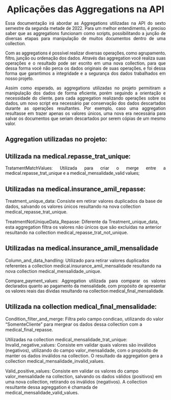 <h1 align="center">Aplicações das Aggregations na API</h1>

<p align="justify" style="font-family:roboto;"> Essa documentação irá abordar as Aggregations utilizadas na API do sexto semestre da segunda metade de 2022. Para um melhor entendimento, é preciso saber que as aggregations funcionam como scripts, possibilitando a junção de diversas etapas para manipulação de muitos documentos dentro de uma collection.</p> 
<p align="justify" style="font-family:roboto;"> Com as aggregations é possível realizar diversas operações, como agrupamento, filtro, junção ou ordenação dos dados. Através das aggregation você realiza suas operações e o resultado pode ser escrito em uma nova collection, para que dessa forma você não perca os dados originais de suas operações, e foi dessa forma que garantimos a integridade e a segurança dos dados trabalhados em nosso projeto.</p>
<p align="justify" style="font-family:roboto;"> Assim como esperado, as aggregations utilizadas no projeto permitiram a manipulação dos dados de forma eficiente, porém seguindo a orientação e necessidade do cliente, para cada aggregation realizando operações sobre os dados, um novo script era necessário par conservação dos dados descartados durante as operações resultantes. Por exemplo, caso uma aggregation resultasse em trazer apenas os valores únicos, uma nova era necessária para salvar os documentos que seriam descartados por serem cópias de um mesmo valor.</p>

<h2 style="font-family:roboto;"> Aggregation utilizadas no projeto:</h2>

<h2 style="font-family:roboto;"> Utilizada na medical.repasse_trat_unique:</h2>
<p align="justify" style="font-family:roboto;">TratamentMatchValues: Utilizada para criar o merge entre a medical.repasse_trat_unique e a medical_mensalidade_valid values;</p>

<h2 style="font-family:roboto;"> Utilizadas na medical.insurance_amil_repasse:</h2>	
Treatment_unique_data: Consiste em retirar valores duplicados da base de dados, salvando os valores únicos resultando na nova collection medical_repasse_trat_unique.

TreatmentNotUniqueData_Repasse: Diferente da Treatment_unique_data, esta aggregation filtra os valores não únicos que são excluídas na anterior resultando na collection medical_repasse_trat_not_unique.

<h2 style="font-family:roboto;"> Utilizadas na medical.insurance_amil_mensalidade</h2>
Column_and_data_handling: Utilizado para retirar valores duplicados referentes a collection medical.insurance_amil_mensalidade resultando na nova collection medical_mensalidade_unique.

<p align="justify" style="font-family:roboto;">Compare_payment_values: Aggregation utilizada para comparar os valores declarados quanto ao pagamento da mensalidade, com propósito de apresentar os valores reais das dívidas resultando na collection medical_final_mensalidade.</p>

<h2 style="font-family:roboto;"> Utilizada na collection medical_final_mensalidade:</h2>
Condition_filter_and_merge: Filtra pelo campo condicao, utilizando do valor “SomenteCliente” para mergear os dados dessa collection com a medical_final_repasse.

Utilizadas na collection medical_mensalidade_trat_unique:
Invalid_negative_values: Consiste em validar quais valores são inválidos (negativos), utilizando do campo valor_mensalidade, com o propósito de manter os dados inválidos na collection. O resultado da aggregation gera a collection medical_mensalidade_invalid_values.

Valid_positive_values: Consiste em validar os valores do campo valor_mensalidade na collection, salvando os dados válidos (positivos) em uma nova collection, retirando os inválidos (negativos). A collection resultante dessa agreggation é chamada de medical_mensalidade_valid_values.

